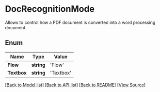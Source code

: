 # DocRecognitionMode
Allows to control how a PDF document is converted into a word processing document.

## Enum
Name | Type | Value
------------ | ------------- | -------------
**Flow** | **string** | 'Flow'
**Textbox** | **string** | 'Textbox'
[[Back to Model list]](../README.md#documentation-for-models) [[Back to API list]](../README.md#documentation-for-api-endpoints) [[Back to README]](../README.md) [[View Source]](../src/models/docRecognitionMode.ts)

